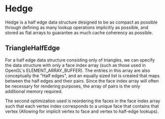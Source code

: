# Hedge

Hedge is a half edge data structure designed to be as compact as possible through defining as many lookup operations implicitly as possible, and stored as flat arrays to guarantee as much cache coherency as possible.

## TriangleHalfEdge

For a half edge data structure consisting only of triangles, we can specify the data structure with only a face index array (such as those used in OpenGL's ELEMENT_ARRAY_BUFFER). The entries in this array are also conceptually the "Half edges", and an equally sized list is created that maps between the half edges and their pairs. Since the face index array will often be necessary for rendering purposes, the array of pairs is the only additional memory required.

The second optimization used is reordering the faces in the face index array such that each vertex index corresponds to a unique face that contains that vertex (Allowing for implicit vertex to face and vertex to half-edge lookups).
